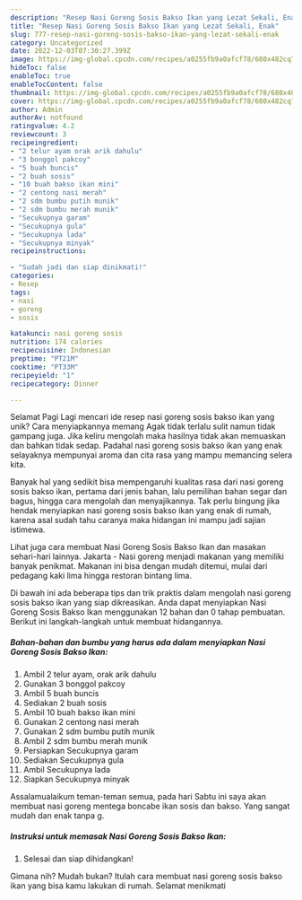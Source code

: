 ```yaml
---
description: "Resep Nasi Goreng Sosis Bakso Ikan yang Lezat Sekali, Enak"
title: "Resep Nasi Goreng Sosis Bakso Ikan yang Lezat Sekali, Enak"
slug: 777-resep-nasi-goreng-sosis-bakso-ikan-yang-lezat-sekali-enak
category: Uncategorized
date: 2022-12-03T07:30:27.399Z
image: https://img-global.cpcdn.com/recipes/a0255fb9a0afcf78/680x482cq70/nasi-goreng-sosis-bakso-ikan-foto-resep-utama.jpg
hideToc: false
enableToc: true
enableTocContent: false
thumbnail: https://img-global.cpcdn.com/recipes/a0255fb9a0afcf78/680x482cq70/nasi-goreng-sosis-bakso-ikan-foto-resep-utama.jpg
cover: https://img-global.cpcdn.com/recipes/a0255fb9a0afcf78/680x482cq70/nasi-goreng-sosis-bakso-ikan-foto-resep-utama.jpg
author: Admin
authorAv: notfound
ratingvalue: 4.2
reviewcount: 3
recipeingredient:
- "2 telur ayam orak arik dahulu"
- "3 bonggol pakcoy"
- "5 buah buncis"
- "2 buah sosis"
- "10 buah bakso ikan mini"
- "2 centong nasi merah"
- "2 sdm bumbu putih munik"
- "2 sdm bumbu merah munik"
- "Secukupnya garam"
- "Secukupnya gula"
- "Secukupnya lada"
- "Secukupnya minyak"
recipeinstructions:

- "Sudah jadi dan siap dinikmati!"
categories:
- Resep
tags:
- nasi
- goreng
- sosis

katakunci: nasi goreng sosis 
nutrition: 174 calories
recipecuisine: Indonesian
preptime: "PT21M"
cooktime: "PT33M"
recipeyield: "1"
recipecategory: Dinner

---
```



Selamat Pagi Lagi mencari ide resep nasi goreng sosis bakso ikan yang unik? Cara menyiapkannya memang Agak tidak terlalu sulit namun tidak gampang juga. Jika keliru mengolah maka hasilnya tidak akan memuaskan dan bahkan tidak sedap. Padahal nasi goreng sosis bakso ikan yang enak selayaknya mempunyai aroma dan cita rasa yang mampu memancing selera kita.


Banyak hal yang sedikit bisa mempengaruhi kualitas rasa dari nasi goreng sosis bakso ikan, pertama dari jenis bahan, lalu pemilihan bahan segar dan bagus, hingga cara mengolah dan menyajikannya. Tak perlu bingung jika hendak menyiapkan nasi goreng sosis bakso ikan yang enak di rumah, karena asal sudah tahu caranya maka hidangan ini mampu jadi sajian istimewa.

Lihat juga cara membuat Nasi Goreng Sosis Bakso Ikan dan masakan sehari-hari lainnya. Jakarta - Nasi goreng menjadi makanan yang memiliki banyak penikmat. Makanan ini bisa dengan mudah ditemui, mulai dari pedagang kaki lima hingga restoran bintang lima.


Di bawah ini ada beberapa tips dan trik praktis dalam mengolah nasi goreng sosis bakso ikan yang siap dikreasikan. Anda dapat menyiapkan Nasi Goreng Sosis Bakso Ikan menggunakan 12 bahan dan 0 tahap pembuatan. Berikut ini langkah-langkah untuk membuat hidangannya.

<!--inarticleads1-->

##### Bahan-bahan dan bumbu yang harus ada dalam menyiapkan Nasi Goreng Sosis Bakso Ikan:

1. Ambil 2 telur ayam, orak arik dahulu
1. Gunakan 3 bonggol pakcoy
1. Ambil 5 buah buncis
1. Sediakan 2 buah sosis
1. Ambil 10 buah bakso ikan mini
1. Gunakan 2 centong nasi merah
1. Gunakan 2 sdm bumbu putih munik
1. Ambil 2 sdm bumbu merah munik
1. Persiapkan Secukupnya garam
1. Sediakan Secukupnya gula
1. Ambil Secukupnya lada
1. Siapkan Secukupnya minyak


Assalamualaikum teman-teman semua, pada hari Sabtu ini saya akan membuat nasi goreng mentega boncabe ikan sosis dan bakso. Yang sangat mudah dan enak tanpa g. 

<!--inarticleads2-->

##### Instruksi untuk memasak Nasi Goreng Sosis Bakso Ikan:


1. Selesai dan siap dihidangkan!



Gimana nih? Mudah bukan? Itulah cara membuat nasi goreng sosis bakso ikan yang bisa kamu lakukan di rumah. Selamat menikmati
